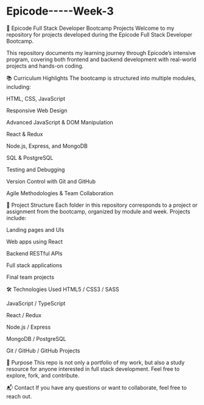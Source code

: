 # Epicode-----Week-3
🚀 Epicode Full Stack Developer Bootcamp Projects Welcome to my repository for projects developed during the Epicode Full Stack Developer Bootcamp.

This repository documents my learning journey through Epicode’s intensive program, covering both frontend and backend development with real-world projects and hands-on coding.

📚 Curriculum Highlights The bootcamp is structured into multiple modules, including:

HTML, CSS, JavaScript

Responsive Web Design

Advanced JavaScript & DOM Manipulation

React & Redux

Node.js, Express, and MongoDB

SQL & PostgreSQL

Testing and Debugging

Version Control with Git and GitHub

Agile Methodologies & Team Collaboration

📁 Project Structure Each folder in this repository corresponds to a project or assignment from the bootcamp, organized by module and week. Projects include:

Landing pages and UIs

Web apps using React

Backend RESTful APIs

Full stack applications

Final team projects

🛠️ Technologies Used HTML5 / CSS3 / SASS

JavaScript / TypeScript

React / Redux

Node.js / Express

MongoDB / PostgreSQL

Git / GitHub / GitHub Projects

🧠 Purpose This repo is not only a portfolio of my work, but also a study resource for anyone interested in full stack development. Feel free to explore, fork, and contribute.

📬 Contact If you have any questions or want to collaborate, feel free to reach out.
